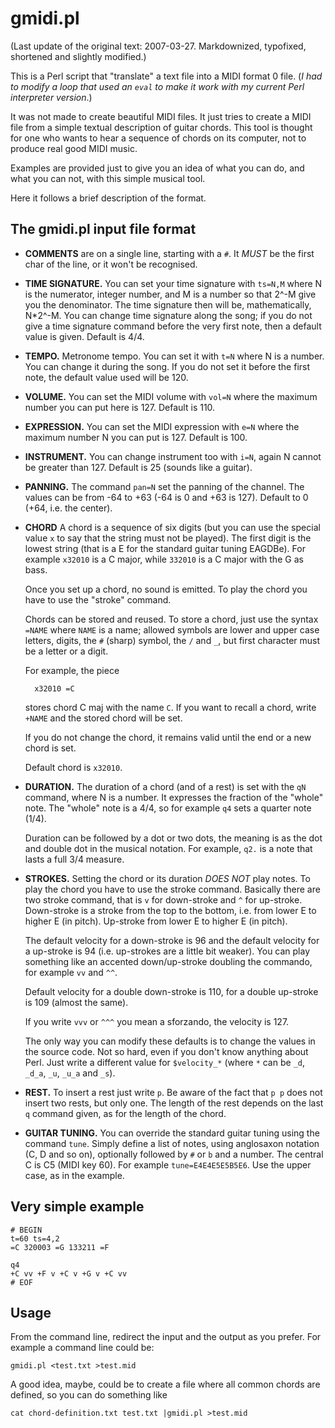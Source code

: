 gmidi.pl
========

(Last update of the original text: 2007-03-27. Markdownized,
typofixed, shortened and slightly modified.)

This is a Perl script that "translate" a text file into a MIDI format
0 file. (*I had to modify a loop that used an `eval` to make it work
with my current Perl interpreter version*.)

It was not made to create beautiful MIDI files. It just tries
to create a MIDI file from a simple textual description of guitar
chords. This tool is thought for one who wants to hear a sequence of
chords on its computer, not to produce real good MIDI music.

Examples are provided just to give you an idea of what you can do, and
what you can not, with this simple musical tool.

Here it follows a brief description of the format.


The gmidi.pl input file format
------------------------------

* **COMMENTS** are on a single line, starting with a `#`. It *MUST* be
  the first char of the line, or it won't be recognised.

* **TIME SIGNATURE.** You can set your time signature with `ts=N,M`
  where N is the numerator, integer number, and M is a number so that
  2^-M give you the denominator.  The time signature then will be,
  mathematically, N*2^-M. You can change time signature along the
  song; if you do not give a time signature command before the very
  first note, then a default value is given. Default is 4/4.

* **TEMPO.** Metronome tempo. You can set it with `t=N` where N is a
  number. You can change it during the song. If you do not set it
  before the first note, the default value used will be 120.

* **VOLUME.** You can set the MIDI volume with `vol=N` where the
  maximum number you can put here is 127. Default is 110.

* **EXPRESSION.** You can set the MIDI expression with `e=N` where the
  maximum number N you can put is 127. Default is 100.

* **INSTRUMENT.** You can change instrument too with `i=N`, again N
  cannot be greater than 127.  Default is 25 (sounds like a guitar).

* **PANNING.** The command `pan=N` set the panning of the channel. The
  values can be from -64 to +63 (-64 is 0 and +63 is 127). Default to
  0 (+64, i.e. the center).

* **CHORD** A chord is a sequence of six digits (but you can use the
  special value `x` to say that the string must not be played). The
  first digit is the lowest string (that is a E for the standard
  guitar tuning EAGDBe). For example `x32010` is a C major, while
  `332010` is a C major with the G as bass.

  Once you set up a chord, no sound is emitted. To play the chord you
  have to use the "stroke" command.

  Chords can be stored and reused. To store a chord, just use the
  syntax `=NAME` where `NAME` is a name; allowed symbols are lower and
  upper case letters, digits, the `#` (sharp) symbol, the `/` and `_`,
  but first character must be a letter or a digit.

  For example, the piece
  
        x32010 =C
  
  stores chord C maj with the name `C`. If you want to recall a chord,
  write `+NAME` and the stored chord will be set.

  If you do not change the chord, it remains valid until the end or a new
  chord is set.

  Default chord is `x32010`.

* **DURATION.** The duration of a chord (and of a rest) is set with
  the `qN` command, where N is a number. It expresses the fraction of
  the "whole" note. The "whole" note is a 4/4, so for example `q4` sets
  a quarter note (1/4).

  Duration can be followed by a dot or two dots, the meaning is as the
  dot and double dot in the musical notation. For example, `q2.` is a
  note that lasts a full 3/4 measure.

* **STROKES.** Setting the chord or its duration *DOES NOT* play
  notes. To play the chord you have to use the stroke
  command. Basically there are two stroke command, that is `v` for
  down-stroke and `^` for up-stroke. Down-stroke is a stroke from the
  top to the bottom, i.e. from lower E to higher E (in
  pitch). Up-stroke from lower E to higher E (in pitch).

  The default velocity for a down-stroke is 96 and the default
  velocity for a up-stroke is 94 (i.e. up-strokes are a little bit
  weaker). You can play something like an accented down/up-stroke
  doubling the commando, for example `vv` and `^^`.

  Default velocity for a double down-stroke is 110, for a double
  up-stroke is 109 (almost the same).

  If you write `vvv` or `^^^` you mean a sforzando, the velocity is
  127.

  The only way you can modify these defaults is to change the values
  in the source code. Not so hard, even if you don't know anything
  about Perl. Just write a different value for `$velocity_*` (where
  `*` can be `_d`, `_d_a`, `_u`, `_u_a` and `_s`).

* **REST.** To insert a rest just write `p`. Be aware of the fact that
  `p p` does not insert two rests, but only one. The length of the
  rest depends on the last `q` command given, as for the length of the
  chord.

* **GUITAR TUNING.** You can override the standard guitar tuning using
  the command `tune`. Simply define a list of notes, using anglosaxon
  notation (C, D and so on), optionally followed by `#` or `b` and a
  number. The central C is C5 (MIDI key 60). For example
  `tune=E4E4E5E5B5E6`. Use the upper case, as in the example.


Very simple example
-------------------

    # BEGIN
    t=60 ts=4,2
    =C 320003 =G 133211 =F

    q4
    +C vv +F v +C v +G v +C vv
    # EOF


Usage
-----

From the command line, redirect the input and the output as you
prefer. For example a command line could be:

    gmidi.pl <test.txt >test.mid

A good idea, maybe, could be to create a file where all common chords are
defined, so you can do something like

    cat chord-definition.txt test.txt |gmidi.pl >test.mid


